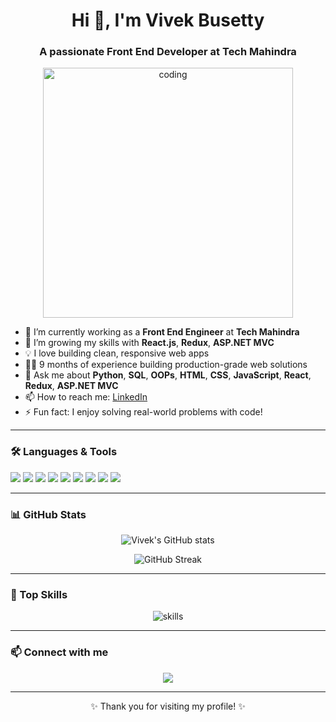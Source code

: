 <h1 align="center">Hi 👋, I'm Vivek Busetty</h1>
<h3 align="center">A passionate Front End Developer at Tech Mahindra</h3>

<p align="center">
  <img src="https://media.giphy.com/media/qgQUggAC3Pfv687qPC/giphy.gif" alt="coding" width="400"/>
</p>

- 🔭 I’m currently working as a **Front End Engineer** at **Tech Mahindra**
- 🌱 I’m growing my skills with **React.js**, **Redux**, **ASP.NET MVC**
- 💡 I love building clean, responsive web apps
- 👨‍💻 9 months of experience building production-grade web solutions
- 💬 Ask me about **Python**, **SQL**, **OOPs**, **HTML**, **CSS**, **JavaScript**, **React**, **Redux**, **ASP.NET MVC**
- 📫 How to reach me: [LinkedIn](https://www.linkedin.com/in/bmsvivek/?trk=opento_sprofile_topcard/) <!-- Add your LinkedIn link -->
- ⚡ Fun fact: I enjoy solving real-world problems with code!

---

### 🛠️ Languages & Tools

<p>
  <img src="https://img.shields.io/badge/Python-3776AB?style=for-the-badge&logo=python&logoColor=white"/>
  <img src="https://img.shields.io/badge/SQL-025E8C?style=for-the-badge&logo=postgresql&logoColor=white"/>
  <img src="https://img.shields.io/badge/OOPs-FF6F00?style=for-the-badge"/>
  <img src="https://img.shields.io/badge/HTML5-E34F26?style=for-the-badge&logo=html5&logoColor=white"/>
  <img src="https://img.shields.io/badge/CSS3-1572B6?style=for-the-badge&logo=css3&logoColor=white"/>
  <img src="https://img.shields.io/badge/JavaScript-F7DF1E?style=for-the-badge&logo=javascript&logoColor=black"/>
  <img src="https://img.shields.io/badge/React-20232A?style=for-the-badge&logo=react&logoColor=61DAFB"/>
  <img src="https://img.shields.io/badge/Redux-593D88?style=for-the-badge&logo=redux&logoColor=white"/>
  <img src="https://img.shields.io/badge/ASP.NET-512BD4?style=for-the-badge&logo=.net&logoColor=white"/>
</p>

---

### 📊 GitHub Stats

<p align="center">
  <img src="https://github-readme-stats.vercel.app/api?username=Busettyvivek&show_icons=true&theme=radical" alt="Vivek's GitHub stats" />
</p>

<p align="center">
  <img src="https://github-readme-streak-stats.herokuapp.com/?user=Busettyvivek&theme=radical" alt="GitHub Streak" />
</p>

---

### 🚀 Top Skills

<p align="center">
  <img src="https://skillicons.dev/icons?i=html,css,js,react,redux,python,mysql,dotnet" alt="skills" />
</p>

---

### 📫 Connect with me

<p align="center">
  <a href="https://www.linkedin.com/in/bmsvivek/?trk=opento_sprofile_topcard"><img src="https://img.shields.io/badge/LinkedIn-blue?style=for-the-badge&logo=linkedin&logoColor=white" /></a>
  <!-- Add your actual LinkedIn link above -->
</p>

---

<p align="center">✨ Thank you for visiting my profile! ✨</p>
